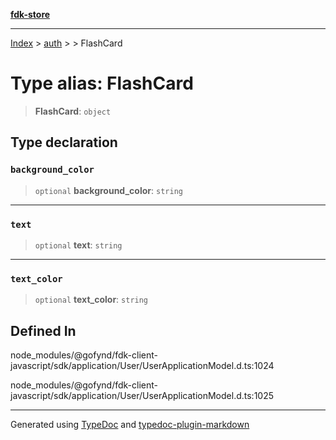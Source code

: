 [**fdk-store**](../../../README.md)
***

[Index](../../../API.md) > [auth](../../README.md) > [<internal>](../README.md) > FlashCard

# Type alias: FlashCard

> **FlashCard**: `object`

## Type declaration

### `background_color`

> `optional` **background\_color**: `string`

***

### `text`

> `optional` **text**: `string`

***

### `text_color`

> `optional` **text\_color**: `string`

## Defined In

node\_modules/@gofynd/fdk-client-javascript/sdk/application/User/UserApplicationModel.d.ts:1024

node\_modules/@gofynd/fdk-client-javascript/sdk/application/User/UserApplicationModel.d.ts:1025

***
Generated using [TypeDoc](https://typedoc.org/) and [typedoc-plugin-markdown](https://www.npmjs.com/package/typedoc-plugin-markdown)
